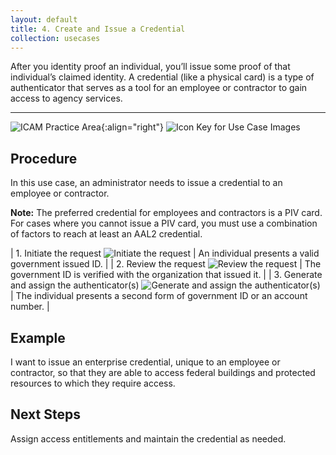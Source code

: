 ```yaml
---
layout: default
title: 4. Create and Issue a Credential
collection: usecases
---
```


After you identity proof an individual, you’ll issue some proof of that individual’s claimed identity. A credential (like a physical card) is a type of authenticator that serves as a tool for an employee or contractor to gain access to agency services.

---

![ICAM Practice Area]({{site.baseurl}}/img/usecases/Creation-Issuance.png){:align="right"}
![Icon Key for Use Case Images]({{site.baseurl}}/img/usecases/4-IconKey.png)

## Procedure

In this use case, an administrator needs to issue a credential to an employee or contractor.

**Note:** The preferred credential for employees and contractors is a PIV card. For cases where you cannot issue a PIV card, you must use a combination of factors to reach at least an AAL2 credential.

| 1. Initiate the request ![Initiate the request]({{site.baseurl}}/img/usecases/4-1.png)  | An individual presents a valid government issued ID.  |
| 2. Review the request ![Review the request]({{site.baseurl}}/img/usecases/4-2.png)  | The government ID is verified with the organization that issued it.  |
| 3. Generate and assign the authenticator(s) ![Generate and assign the authenticator(s)]({{site.baseurl}}/img/usecases/4-3.png)  | The individual presents a second form of government ID or an account number.  |

## Example

I want to issue an enterprise credential, unique to an employee or contractor, so that they are able to access federal buildings and protected resources to which they require access.

## Next Steps

Assign access entitlements and maintain the credential as needed.
